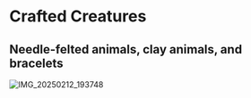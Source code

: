# Crafted Creatures
## Needle-felted animals, clay animals, and bracelets

![IMG_20250212_193748](https://github.com/user-attachments/assets/780b9ee9-8aa9-4ef9-9eea-a213dc261d6d)
